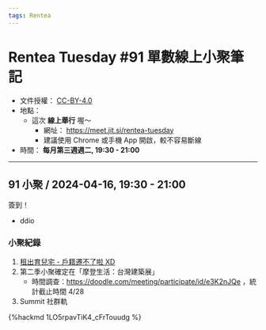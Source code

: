 ```yaml
---
tags: Rentea
---
```

# Rentea Tuesday #91 單數線上小聚筆記

- 文件授權： [CC-BY-4.0](https://creativecommons.org/licenses/by/4.0/deed.zh_TW)
- 地點：
  - 這次 **線上舉行** 喔～ 
    - 網址： https://meet.jit.si/rentea-tuesday
    - 建議使用 Chrome 或手機 App 開啟，較不容易斷線
- 時間： **每月第三週週二, 19:30 - 21:00**

---
## 91 小聚 / 2024-04-16, 19:30 - 21:00

簽到！

- ddio

### 小聚紀錄

1. [租出育兒宅 - 戶籍遷不了啦 XD](https://g0v.hackmd.io/@ddio-io/rebirth/)
2. 第二季小聚確定在「摩登生活：台灣建築展」
   - 時間調查：https://doodle.com/meeting/participate/id/e3K2nJQe ，統計截止時間 4/28
3. Summit 社群軌


{%hackmd 1LO5rpavTiK4_cFrTouudg %}
